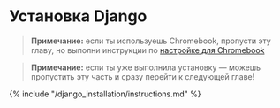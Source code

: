 # Установка Django

> **Примечание:** если ты используешь Chromebook, пропусти эту главу, но выполни инструкции по [настройке для Chromebook](../chromebook_setup/README.md)

> **Примечание:** если ты уже выполнила установку — можешь пропустить эту часть и сразу перейти к следующей главе!

{% include "/django_installation/instructions.md" %}
